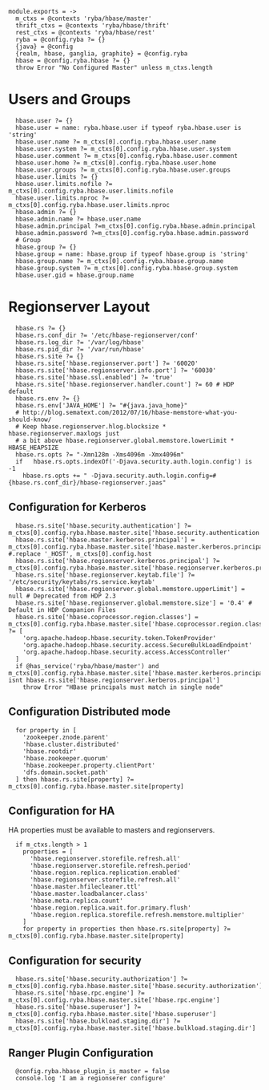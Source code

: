 

    module.exports = ->
      m_ctxs = @contexts 'ryba/hbase/master'
      thrift_ctxs = @contexts 'ryba/hbase/thrift'
      rest_ctxs = @contexts 'ryba/hbase/rest'
      ryba = @config.ryba ?= {}
      {java} = @config
      {realm, hbase, ganglia, graphite} = @config.ryba
      hbase = @config.ryba.hbase ?= {}
      throw Error "No Configured Master" unless m_ctxs.length

# Users and Groups

      hbase.user ?= {}
      hbase.user = name: ryba.hbase.user if typeof ryba.hbase.user is 'string'
      hbase.user.name ?= m_ctxs[0].config.ryba.hbase.user.name
      hbase.user.system ?= m_ctxs[0].config.ryba.hbase.user.system
      hbase.user.comment ?= m_ctxs[0].config.ryba.hbase.user.comment
      hbase.user.home ?= m_ctxs[0].config.ryba.hbase.user.home
      hbase.user.groups ?= m_ctxs[0].config.ryba.hbase.user.groups
      hbase.user.limits ?= {}
      hbase.user.limits.nofile ?= m_ctxs[0].config.ryba.hbase.user.limits.nofile
      hbase.user.limits.nproc ?= m_ctxs[0].config.ryba.hbase.user.limits.nproc
      hbase.admin ?= {}
      hbase.admin.name ?= hbase.user.name
      hbase.admin.principal ?=m_ctxs[0].config.ryba.hbase.admin.principal
      hbase.admin.password ?=m_ctxs[0].config.ryba.hbase.admin.password
      # Group
      hbase.group ?= {}
      hbase.group = name: hbase.group if typeof hbase.group is 'string'
      hbase.group.name ?= m_ctxs[0].config.ryba.hbase.group.name
      hbase.group.system ?= m_ctxs[0].config.ryba.hbase.group.system
      hbase.user.gid = hbase.group.name

# Regionserver Layout

      hbase.rs ?= {}
      hbase.rs.conf_dir ?= '/etc/hbase-regionserver/conf'
      hbase.rs.log_dir ?= '/var/log/hbase'
      hbase.rs.pid_dir ?= '/var/run/hbase'
      hbase.rs.site ?= {}
      hbase.rs.site['hbase.regionserver.port'] ?= '60020'
      hbase.rs.site['hbase.regionserver.info.port'] ?= '60030'
      hbase.rs.site['hbase.ssl.enabled'] ?= 'true'
      hbase.rs.site['hbase.regionserver.handler.count'] ?= 60 # HDP default
      hbase.rs.env ?= {}
      hbase.rs.env['JAVA_HOME'] ?= "#{java.java_home}"
      # http://blog.sematext.com/2012/07/16/hbase-memstore-what-you-should-know/
      # Keep hbase.regionserver.hlog.blocksize * hbase.regionserver.maxlogs just
      # a bit above hbase.regionserver.global.memstore.lowerLimit * HBASE_HEAPSIZE
      hbase.rs.opts ?= "-Xmn128m -Xms4096m -Xmx4096m"
      if   hbase.rs.opts.indexOf('-Djava.security.auth.login.config') is -1
        hbase.rs.opts += " -Djava.security.auth.login.config=#{hbase.rs.conf_dir}/hbase-regionserver.jaas"


## Configuration for Kerberos

      hbase.rs.site['hbase.security.authentication'] ?= m_ctxs[0].config.ryba.hbase.master.site['hbase.security.authentication']
      hbase.rs.site['hbase.master.kerberos.principal'] = m_ctxs[0].config.ryba.hbase.master.site['hbase.master.kerberos.principal'] #.replace '_HOST', m_ctxs[0].config.host
      hbase.rs.site['hbase.regionserver.kerberos.principal'] ?= m_ctxs[0].config.ryba.hbase.master.site['hbase.regionserver.kerberos.principal']
      hbase.rs.site['hbase.regionserver.keytab.file'] ?= '/etc/security/keytabs/rs.service.keytab'
      hbase.rs.site['hbase.regionserver.global.memstore.upperLimit'] = null # Deprecated from HDP 2.3
      hbase.rs.site['hbase.regionserver.global.memstore.size'] = '0.4' # Default in HDP Companion Files
      hbase.rs.site['hbase.coprocessor.region.classes'] =  m_ctxs[0].config.ryba.hbase.master.site['hbase.coprocessor.region.classes'] ?= [
        'org.apache.hadoop.hbase.security.token.TokenProvider'
        'org.apache.hadoop.hbase.security.access.SecureBulkLoadEndpoint'
        'org.apache.hadoop.hbase.security.access.AccessController'
      ]
      if @has_service('ryba/hbase/master') and m_ctxs[0].config.ryba.hbase.master.site['hbase.master.kerberos.principal'] isnt hbase.rs.site['hbase.regionserver.kerberos.principal']
        throw Error "HBase principals must match in single node"

## Configuration Distributed mode

      for property in [
        'zookeeper.znode.parent'
        'hbase.cluster.distributed'
        'hbase.rootdir'
        'hbase.zookeeper.quorum'
        'hbase.zookeeper.property.clientPort'
        'dfs.domain.socket.path'
      ] then hbase.rs.site[property] ?= m_ctxs[0].config.ryba.hbase.master.site[property]

## Configuration for HA

HA properties must be available to masters and regionservers.

      if m_ctxs.length > 1
        properties = [
          'hbase.regionserver.storefile.refresh.all'
          'hbase.regionserver.storefile.refresh.period'
          'hbase.region.replica.replication.enabled'
          'hbase.regionserver.storefile.refresh.all'
          'hbase.master.hfilecleaner.ttl'
          'hbase.master.loadbalancer.class'
          'hbase.meta.replica.count'
          'hbase.region.replica.wait.for.primary.flush'
          'hbase.region.replica.storefile.refresh.memstore.multiplier'
        ]
        for property in properties then hbase.rs.site[property] ?= m_ctxs[0].config.ryba.hbase.master.site[property]

## Configuration for security

      hbase.rs.site['hbase.security.authorization'] ?= m_ctxs[0].config.ryba.hbase.master.site['hbase.security.authorization']
      hbase.rs.site['hbase.rpc.engine'] ?= m_ctxs[0].config.ryba.hbase.master.site['hbase.rpc.engine']
      hbase.rs.site['hbase.superuser'] ?= m_ctxs[0].config.ryba.hbase.master.site['hbase.superuser']
      hbase.rs.site['hbase.bulkload.staging.dir'] ?= m_ctxs[0].config.ryba.hbase.master.site['hbase.bulkload.staging.dir']

## Ranger Plugin Configuration

      @config.ryba.hbase_plugin_is_master = false
      console.log 'I am a regionserer configure'
